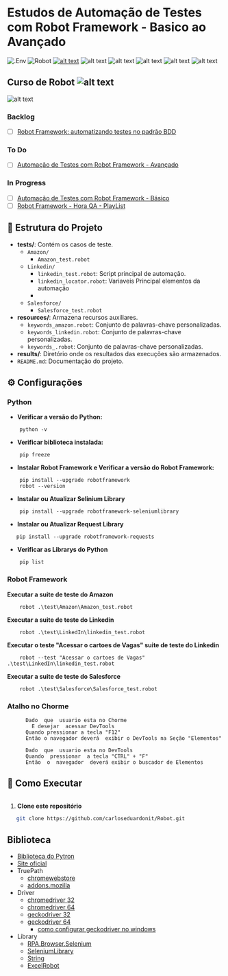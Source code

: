 # Estudos de Automação de Testes com Robot Framework - Basico ao Avançado
![.Env](https://img.shields.io/badge/.ENV-ECD53F.svg?style=for-the-badge&logo=dotenv&logoColor=black)
![Robot](https://img.shields.io/badge/Robot%20Framework-000000.svg?style=for-the-badge&logo=Robot-Framework&logoColor=white)
[![alt text](https://img.shields.io/badge/GitHub-181717.svg?style=for-the-badge&logo=GitHub&logoColor=white)](https://github.com/carloseduardonit/Robot/tree/main)
![alt text](https://img.shields.io/badge/GitHub%20Copilot-000000.svg?style=for-the-badge&logo=GitHub-Copilot&logoColor=white)
![alt text](https://img.shields.io/badge/gitignore.io-204ECF.svg?style=for-the-badge&logo=gitignoredotio&logoColor=white)
![alt text](https://img.shields.io/badge/Amazon-FF9900.svg?style=for-the-badge&logo=Amazon&logoColor=white)
![alt text](https://img.shields.io/badge/Python-3776AB.svg?style=for-the-badge&logo=Python&logoColor=white)
![alt text](https://img.shields.io/badge/Markdown-000000.svg?style=for-the-badge&logo=Markdown&logoColor=white)

## Curso de Robot ![alt text](https://img.shields.io/badge/Robot%20Framework-000000.svg?style=for-the-badge&logo=Robot-Framework&logoColor=white)
![alt text](https://img.shields.io/badge/Udemy-A435F0.svg?style=for-the-badge&logo=Udemy&logoColor=white)

### Backlog
- [ ] [Robot Framework: automatizando testes no padrão BDD](https://cursos.alura.com.br/course/robot-framework-testes-padrao-bdd)

### To Do
- [ ] [Automação de Testes com Robot Framework - Avançado](https://www.udemy.com/course/automacao-de-testes-com-robot-framework-avancado/?couponCode=KEEPLEARNINGBR)

### In Progress
- [ ] [Automação de Testes com Robot Framework - Básico](https://www.udemy.com/course/automacao-de-testes-com-robot-framework-basico/?couponCode=KEEPLEARNINGBR)
- [ ] [Robot Framework - Hora QA - PlayList](https://www.youtube.com/watch?v=Ua6KaBvAuWw&list=PLeE4t9Tme9VIPrx37F1EO0uk3vVweUZns)

## 📂 Estrutura do Projeto

- **tests/**: Contém os casos de teste.
  - `Amazon/`
    - `Amazon_test.robot`
  - `Linkedin/`
    - `linkedin_test.robot`: Script principal de automação.
    - `linkedin_locator.robot`: Variaveis Principal elementos da automação 
    - 
  - `Salesforce/`
    - `Salesforce_test.robot`
- **resources/**: Armazena recursos auxiliares.
  - `keywords_amazon.robot`: Conjunto de palavras-chave personalizadas.
  - `keywords_linkedin.robot`: Conjunto de palavras-chave personalizadas.
  - `keywords_.robot`: Conjunto de palavras-chave personalizadas.
- **results/**: Diretório onde os resultados das execuções são armazenados.
- `README.md`: Documentação do projeto.

## ⚙️ Configurações

### Python
- **Verificar a  versão do Python:**

``` dos
    python -v
```

- **Verificar  biblioteca instalada:**

``` dos
    pip freeze
```

- **Instalar Robot Framework e Verificar a versão do Robot Framework:**

``` dos
    pip install --upgrade robotframework
    robot --version
```
- **Instalar ou Atualizar Selinium Library**
```dos
    pip install --upgrade robotframework-seleniumlibrary
```
- **Instalar ou Atualizar Request Library**
```dos
   pip install --upgrade robotframework-requests
```
- **Verificar as Librarys do Python**
```dos
    pip list
```
###
### Robot Framework
**Executar a suite de teste do Amazon**
``` dos
    robot .\test\Amazon\Amazon_test.robot
```
**Executar a suite de teste do Linkedin**
``` dos
    robot .\test\LinkedIn\linkedin_test.robot
```
**Executar o teste "Acessar o cartoes de Vagas" suite de teste do Linkedin**
``` dos
    robot --test "Acessar o cartoes de Vagas" .\test\LinkedIn\linkedin_test.robot
```
**Executar a suite de teste do Salesforce**
``` dos
    robot .\test\Salesforce\Salesforce_test.robot
```
### Atalho no Chorme

``` gherkin
      Dado  que  usuario esta no Chorme 
        E desejar  acessar DevTools
      Quando pressionar a tecla "F12"
      Então o navegador deverá  exibir o DevTools na Seção "Elementos"
```

``` gherkin
      Dado  que  usuario esta no DevTools
      Quando  pressionar  a tecla "CTRL" + "F"
      Então  o  navegador  deverá exibir o buscador de Elementos

```

## 🚀 Como Executar  
``` dos
```

1. **Clone este repositório**  
```sh
   git clone https://github.com/carloseduardonit/Robot.git
```

## Biblioteca

- [Biblioteca do Pytron](https://pypi.org/)
- [Site oficial](https://robotframework.org/)
- TruePath
  - [chromewebstore](https://chromewebstore.google.com/detail/truepath/mgjhkhhbkkldiihlajcnlfchfcmhipmn?hl=pt)
  - [addons.mozilla](https://addons.mozilla.org/pt-BR/firefox/addon/truepath/)
- Driver
  - [chromedriver 32](https://storage.googleapis.com/chrome-for-testing-public/132.0.6834.83/win32/chromedriver-win32.zip)
  - [chromedriver 64](https://storage.googleapis.com/chrome-for-testing-public/132.0.6834.83/win64/chromedriver-win64.zip)
  - [geckodriver 32](https://github.com/mozilla/geckodriver/releases/download/v0.35.0/geckodriver-v0.35.0-win32.zip)
  - [geckodriver 64](https://github.com/mozilla/geckodriver/releases/download/v0.35.0/geckodriver-v0.35.0-win-aarch64.zip) 
    - [como configurar geckodriver no windows](https://pedrohjmartins.medium.com/como-configurar-geckodriver-no-windows-d32d1c5d5f8d)
- Library
  - [RPA.Browser.Selenium](https://rpaframework.org/libraries/browser_selenium/index.html)
  - [SeleniumLibrary](https://robotframework.org/SeleniumLibrary/SeleniumLibrary.html#library-documentation-top)
  - [String](https://robotframework.org/robotframework/latest/libraries/String.html)
  - [ExcelRobot](https://zero88.github.io/robotframework-excel/docs/ExcelRobot.html)